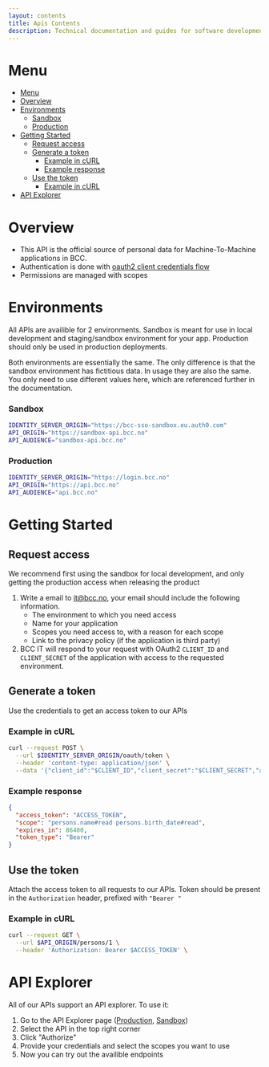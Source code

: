 ```yaml
---
layout: contents
title: Apis Contents
description: Technical documentation and guides for software development in BCC
---
```


# Menu
- [Menu](#menu)
- [Overview](#overview)
- [Environments](#environments)
    - [Sandbox](#sandbox)
    - [Production](#production)
- [Getting Started](#getting-started)
  - [Request access](#request-access)
  - [Generate a token](#generate-a-token)
    - [Example in cURL](#example-in-curl)
    - [Example response](#example-response)
  - [Use the token](#use-the-token)
    - [Example in cURL](#example-in-curl-1)
- [API Explorer](#api-explorer)

# Overview
- This API is the official source of personal data for Machine-To-Machine applications in BCC.
- Authentication is done with [oauth2 client credentials flow](https://www.oauth.com/oauth2-servers/access-tokens/client-credentials/)
- Permissions are managed with scopes

# Environments
All APIs are availible for 2 environments. Sandbox is meant for use in local development and staging/sandbox environment for your app. Production should only be used in production deployments.

Both environments are essentially the same. The only difference is that the sandbox environment has fictitious data.
In usage they are also the same. You only need to use different values here, which are referenced further in the documentation.
### Sandbox
```sh
IDENTITY_SERVER_ORIGIN="https://bcc-sso-sandbox.eu.auth0.com"
API_ORIGIN="https://sandbox-api.bcc.no"
API_AUDIENCE="sandbox-api.bcc.no"
```
   
### Production
```sh
IDENTITY_SERVER_ORIGIN="https://login.bcc.no"
API_ORIGIN="https://api.bcc.no"
API_AUDIENCE="api.bcc.no"
```

# Getting Started

## Request access 
We recommend first using the sandbox for local development, and only getting the production access when releasing the product
   1. Write a email to [it@bcc.no](mailto:it@bcc.no), your email should include the following information.
       * The environment to which you need access
       * Name for your application
       * Scopes you need access to, with a reason for each scope
       * Link to the privacy policy (if the application is third party)
   2. BCC IT will respond to your request with OAuth2 ```CLIENT_ID``` and ```CLIENT_SECRET``` of the application with access to the requested environment.

## Generate a token

Use the credentials to get an access token to our APIs

### Example in cURL
```sh
curl --request POST \
  --url $IDENTITY_SERVER_ORIGIN/oauth/token \
  --header 'content-type: application/json' \
  --data '{"client_id":"$CLIENT_ID","client_secret":"$CLIENT_SECRET","audience":"$API_AUDIENCE","grant_type":"client_credentials", "scope":"persons.name#read persons.birth_date#read"}'
```

### Example response
```json
{
  "access_token": "ACCESS_TOKEN",
  "scope": "persons.name#read persons.birth_date#read",
  "expires_in": 86400,
  "token_type": "Bearer"
}
```

## Use the token

Attach the access token to all requests to our APIs.
Token should be present in the ```Authorization``` header, prefixed with ```"Bearer "```

### Example in cURL
```sh
curl --request GET \
  --url $API_ORIGIN/persons/1 \
  --header 'Authorization: Bearer $ACCESS_TOKEN' \
```

# API Explorer

All of our APIs support an API explorer. To use it:

1. Go to the API Explorer page ([Production](https://api.bcc.no/docs/), [Sandbox](https://sandbox-api.bcc.no/docs/))
2. Select the API in the top right corner
3. Click "Authorize"
4. Provide your credentials and select the scopes you want to use
5. Now you can try out the availible endpoints
